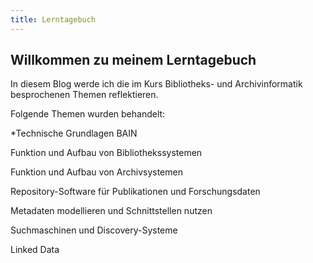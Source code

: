 ```yaml
---
title: Lerntagebuch
---
```


## Willkommen zu meinem Lerntagebuch

In diesem Blog werde ich die im Kurs Bibliotheks- und Archivinformatik besprochenen Themen reflektieren. 

Folgende Themen wurden behandelt:

*Technische Grundlagen BAIN

Funktion und Aufbau von Bibliothekssystemen

Funktion und Aufbau von Archivsystemen

Repository-Software für Publikationen und Forschungsdaten

Metadaten modellieren und Schnittstellen nutzen

Suchmaschinen und Discovery-Systeme

Linked Data

